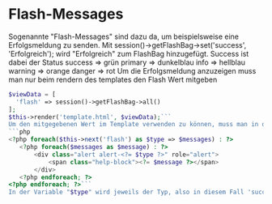 # Flash-Messages

Sogenannte "Flash-Messages" sind dazu da, um beispielsweise eine Erfolgsmeldung zu senden. Mit
  session()->getFlashBag->set('success', 'Erfolgreich');
wird "Erfolgreich" zum FlashBag hinzugefügt. Success ist dabei der Status
  success => grün
  primary => dunkelblau
  info    => hellblau
  warning => orange
  danger  => rot
Um die Erfolgsmeldung anzuzeigen muss man nur beim rendern des templates den Flash Wert mitgeben
```php
$viewData = [
  'flash' => session()->getFlashBag->all()
];
$this->render('template.html', $viewData);```
Um den mitgegebenen Wert im Template verwenden zu können, muss man in diesem an der Stelle, an welcher sich die Erfolgsmeldung(en) befinden soll(en), folgendes hinzufügen:
```php
<?php foreach($this->next('flash') as $type => $messages) : ?>
   <?php foreach($messages as $message) : ?>
       <div class="alert alert-<?= $type ?>" role="alert">
           <span class="help-block"><?= $message ?></span>
       </div>
   <?php endforeach; ?>
<?php endforeach; ?>```
In der Variable "$type" wird jeweils der Typ, also in diesem Fall 'success', gespeichert. In $message wird dementsprechend die Nachricht, also $viewData mit dem Inhalt "Erfolgreich", abgespeichert.
